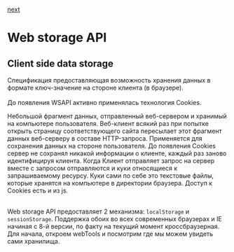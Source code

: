 <a href="02.md">next</a>

<h1>Web storage API</h1>
<h2>Client side data storage</h2>

<div>
Спецификация предоставляющая возможность хранения данных в формате ключ-значение на стороне клиента (в браузере).
</div>

<br/>

<div>
До появления WSAPI активно применялась технология Cookies.

<br/>

Небольшой фрагмент данных, отправленный веб-сервером и хранимый на компьютере пользователя.
Веб-клиент всякий раз при попытке открыть страницу соответствующего сайта пересылает этот фрагмент данных веб-серверу в составе HTTP-запроса.
Применяется для сохранения данных на стороне пользователя. До появления Cookies сервер не сохранял никакой информации о клиенте,
каждый раз заново идентифицируя клиента. Когда Клиент отправляет запрос на сервер вместе с запросом отправляются и куки относящиеся к запрашиваемому ресурсу.
Куки сами по себе это текстовые файлы, которые хранятся на компьютере в директории браузера. Доступ к Cookies есть и из js.
</div>

<br/>

<div>
Web storage API предоставляет 2 механизма: <code>localStorage</code> и <code>sessionStorage</code>.
Поддержка обоих во всех современных браузерах и IE начиная с 8-й версии, по факту на текущий момент кроссбраузерная.
Для начала, откроем webTools и посмотрим где мы можем увидеть сами хранилища.
</div>

